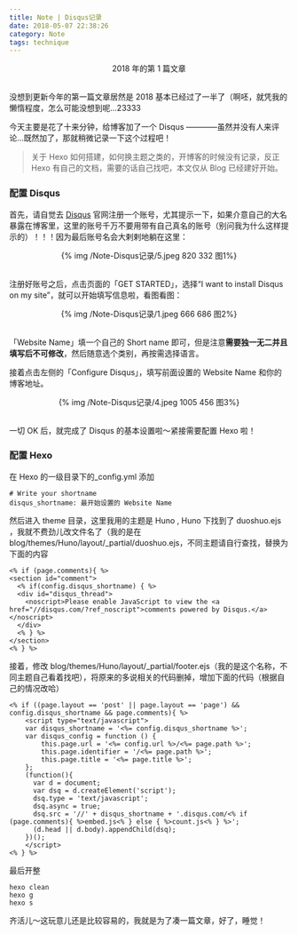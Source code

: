 ```yaml
---
title: Note | Disqus记录
date: 2018-05-07 22:38:26
category: Note
tags: technique
---
```


<center>2018 年的第 1 篇文章</center>

<br>

没想到更新今年的第一篇文章居然是 2018 基本已经过了一半了（啊呸，就凭我的懒惰程度，怎么可能没想到呢...23333

今天主要是花了十来分钟，给博客加了一个 Disqus ————虽然并没有人来评论...既然加了，那就稍微记录一下这个过程吧！

> 关于 Hexo 如何搭建，如何换主题之类的，开博客的时候没有记录，反正 Hexo 有自己的文档，需要的话自己找吧，本文仅从 Blog 已经建好开始。

### 配置 Disqus

首先，请自觉去 [Disqus](https://disqus.com/) 官网注册一个账号，尤其提示一下，如果介意自己的大名暴露在博客里，这里的账号千万不要用带有自己真名的账号（别问我为什么这样提示的）！！！因为最后账号名会大剌剌地躺在这里：

<div style='text-align:center' >
	{% img /Note-Disqus记录/5.jpeg 820 332 图1%}
</div>

<br>

注册好账号之后，点击页面的「GET STARTED」，选择“I want to install Disqus on my site”，就可以开始填写信息啦，看图看图：

<div style='text-align:center' >
	{% img /Note-Disqus记录/1.jpeg 666 686 图2%}
</div>

<br>

「Website Name」填一个自己的 Short name 即可，但是注意**需要独一无二并且填写后不可修改**，然后随意选个类别，再按需选择语言。

接着点击左侧的「Configure Disqus」，填写前面设置的 Website Name 和你的博客地址。

<div style='text-align:center' >
	{% img /Note-Disqus记录/4.jpeg 1005 456 图3%}
</div>

<br>

一切 OK 后，就完成了 Disqus 的基本设置啦～紧接需要配置 Hexo 啦！

### 配置 Hexo

在 Hexo 的一级目录下的_config.yml 添加

```
# Write your shortname
disqus_shortname: 最开始设置的 Website Name
```

然后进入 theme 目录，这里我用的主题是 Huno , Huno 下找到了 duoshuo.ejs ，我就不费劲儿改文件名了（我的是在 blog/themes/Huno/layout/_partial/duoshuo.ejs，不同主题请自行查找，替换为下面的内容

```
<% if (page.comments){ %>
<section id="comment">
  <% if(config.disqus_shortname) { %>
  <div id="disqus_thread">
    <noscript>Please enable JavaScript to view the <a href="//disqus.com/?ref_noscript">comments powered by Disqus.</a></noscript>
  </div>
  <% } %>
</section>
<% } %>
```
接着，修改 blog/themes/Huno/layout/_partial/footer.ejs（我的是这个名称，不同主题自己看着找吧），将原来的多说相关的代码删掉，增加下面的代码（根据自己的情况改哈）

```
<% if ((page.layout == 'post' || page.layout == 'page') && config.disqus_shortname && page.comments){ %>
    <script type="text/javascript">
    var disqus_shortname = '<%= config.disqus_shortname %>';
    var disqus_config = function () {
        this.page.url = '<%= config.url %>/<%= page.path %>';
        this.page.identifier = '/<%= page.path %>';
        this.page.title = '<%= page.title %>';
    };
    (function(){
      var d = document;
      var dsq = d.createElement('script');
      dsq.type = 'text/javascript';
      dsq.async = true;
      dsq.src = '//' + disqus_shortname + '.disqus.com/<% if (page.comments){ %>embed.js<% } else { %>count.js<% } %>';
      (d.head || d.body).appendChild(dsq);
    })();
    </script>
<% } %>
```

最后开整

```
hexo clean
hexo g
hexo s
```

齐活儿～这玩意儿还是比较容易的，我就是为了凑一篇文章，好了，睡觉！

<br>







